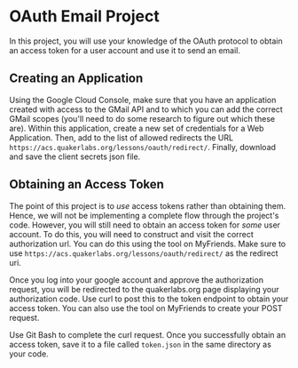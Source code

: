# OAuth Email Project

In this project, you will use your knowledge of the OAuth protocol to obtain
an access token for a user account and use it to send an email.

## Creating an Application

Using the Google Cloud Console, make sure that you have an application created
with access to the GMail API and to which you can add the correct GMail scopes
(you'll need to do some research to figure out which these are). Within this
application, create a new set of credentials for a Web Application. Then, add
to the list of allowed redirects the URL `https://acs.quakerlabs.org/lessons/oauth/redirect/`.
Finally, download and save the client secrets json file.

## Obtaining an Access Token

The point of this project is to _use_ access tokens rather than obtaining them. Hence,
we will not be implementing a complete flow through the project's code. However, you
will still need to obtain an access token for _some_ user account. To do this, you
will need to construct and visit the correct authorization url. You can do this using
the tool on MyFriends. Make sure to use `https://acs.quakerlabs.org/lessons/oauth/redirect/`
as the redirect uri.

Once you log into your google account and approve the authorization request, you will
be redirected to the quakerlabs.org page displaying your authorization code. Use curl
to post this to the token endpoint to obtain your access token. You can also use the
tool on MyFriends to create your POST request.

Use Git Bash to complete the curl request. Once you successfully obtain an access token,
save it to a file called `token.json` in the same directory as your code.
